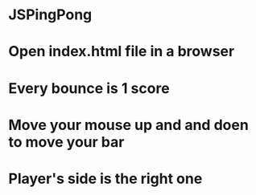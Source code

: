 # JSPingPong

# Open index.html file in a browser

# Every bounce is 1 score
# Move your mouse up and and doen to move your bar
# Player's side is the right one
